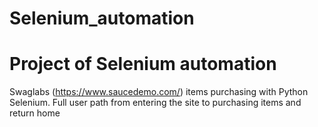 # Selenium_automation
# Project of Selenium automation
Swaglabs (https://www.saucedemo.com/) items purchasing with Python Selenium. Full user path from entering the site to purchasing items and return home
